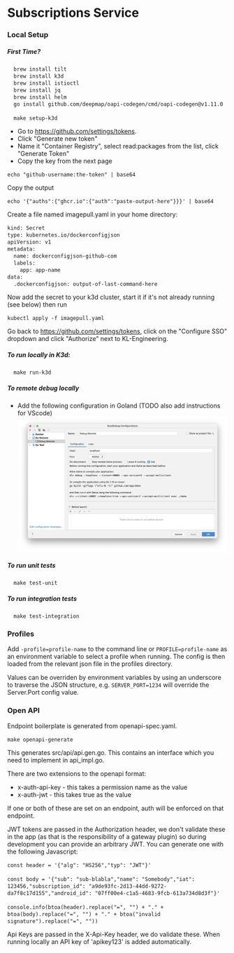 # Subscriptions Service

### Local Setup

##### First Time?

```
  brew install tilt
  brew install k3d
  brew install istioctl
  brew install jq
  brew install helm
  go install github.com/deepmap/oapi-codegen/cmd/oapi-codegen@v1.11.0
  
  make setup-k3d
```

 - Go to https://github.com/settings/tokens.
 - Click "Generate new token"
 - Name it "Container Registry", select read:packages from the list, click "Generate Token"
 - Copy the key from the next page

```
echo "github-username:the-token" | base64
```

Copy the output

```
echo '{"auths":{"ghcr.io":{"auth":"paste-output-here"}}}' | base64
```

Create a file named imagepull.yaml in your home directory:

```
kind: Secret
type: kubernetes.io/dockerconfigjson
apiVersion: v1
metadata:
  name: dockerconfigjson-github-com
  labels:
    app: app-name
data:
  .dockerconfigjson: output-of-last-command-here
```

Now add the secret to your k3d cluster, start it if it's not already running (see below) then run

```
kubectl apply -f imagepull.yaml
```

Go back to https://github.com/settings/tokens, click on the "Configure SSO" dropdown and click "Authorize" next to KL-Engineering.

##### To run locally in K3d:

```
  make run-k3d
```

##### To remote debug locally 

- Add the following configuration in Goland (TODO also add instructions for VScode)
![img.png](readme-images/debug.png)

##### To run unit tests

```
  make test-unit
```

##### To run integration tests

```
  make test-integration
```

### Profiles

Add `-profile=profile-name` to the command line or `PROFILE=profile-name` as an environment variable to select a profile when running.  The config is then loaded from the relevant json file in the profiles directory.

Values can be overriden by environment variables by using an underscore to traverse the JSON structure, e.g. `SERVER_PORT=1234` will override the Server.Port config value.

### Open API

Endpoint boilerplate is generated from openapi-spec.yaml.

```
make openapi-generate
```

This generates src/api/api.gen.go.  This contains an interface which you need to implement in api_impl.go.

There are two extensions to the openapi format:
 - x-auth-api-key - this takes a permission name as the value
 - x-auth-jwt - this takes true as the value

If one or both of these are set on an endpoint, auth will be enforced on that endpoint.

JWT tokens are passed in the Authorization header, we don't validate these in the app (as that is the responsibility of a gateway plugin) 
so during development you can provide an arbitrary JWT.  You can generate one with the following Javascript:

```
const header = '{"alg": "HS256","typ": "JWT"}'

const body = '{"sub": "sub-blabla","name": "Somebody","iat": 123456,"subscription_id": "a9de93fc-2d13-44dd-9272-da7f8c17d155","android_id": "07ff00e4-c1a5-4683-9fcb-613a734d8d3f"}'

console.info(btoa(header).replace("=", "") + "." + btoa(body).replace("=", "") + "." + btoa("invalid signature").replace("=", ""))
```

Api Keys are passed in the X-Api-Key header, we do validate these.  When running locally an API key of 'apikey123' is added automatically.
